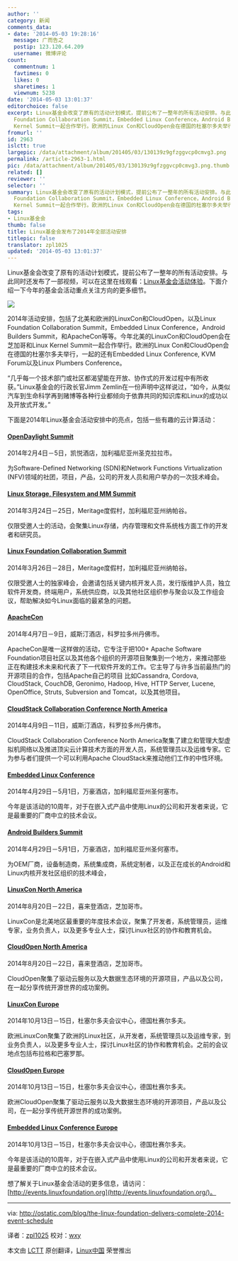 ```yaml
---
author: ''
category: 新闻
comments_data:
- date: '2014-05-03 19:28:16'
  message: 广而告之
  postip: 123.120.64.209
  username: 微博评论
count:
  commentnum: 1
  favtimes: 0
  likes: 0
  sharetimes: 1
  viewnum: 5238
date: '2014-05-03 13:01:37'
editorchoice: false
excerpt: Linux基金会改变了原有的活动计划模式，提前公布了一整年的所有活动安排。与此同时还发布了一部视频，可以在这里在线观看：Linux基金会活动体验。下面介绍一下今年的基金会活动重点关注方向的更多细节。  2014年活动安排，包括了北美和欧洲的LinuxCon和CloudOpen，以及Linux
  Foundation Collaboration Summit，Embedded Linux Conference，Android Builders Summit，和ApacheCon等等。今年北美的LinuxCon和CloudOpen会在芝加哥和Linux
  Kernel Summit一起合作举行。欧洲的Linux Con和CloudOpen会在德国的杜塞尔多夫举行，一起的还有Embedde
fromurl: ''
id: 2963
islctt: true
largepic: /data/attachment/album/201405/03/130139z9gfzggvcp0cmvg3.png
permalink: /article-2963-1.html
pic: /data/attachment/album/201405/03/130139z9gfzggvcp0cmvg3.png.thumb.jpg
related: []
reviewer: ''
selector: ''
summary: Linux基金会改变了原有的活动计划模式，提前公布了一整年的所有活动安排。与此同时还发布了一部视频，可以在这里在线观看：Linux基金会活动体验。下面介绍一下今年的基金会活动重点关注方向的更多细节。  2014年活动安排，包括了北美和欧洲的LinuxCon和CloudOpen，以及Linux
  Foundation Collaboration Summit，Embedded Linux Conference，Android Builders Summit，和ApacheCon等等。今年北美的LinuxCon和CloudOpen会在芝加哥和Linux
  Kernel Summit一起合作举行。欧洲的Linux Con和CloudOpen会在德国的杜塞尔多夫举行，一起的还有Embedde
tags:
- Linux基金会
thumb: false
title: Linux基金会发布了2014年全部活动安排
titlepic: false
translator: zpl1025
updated: '2014-05-03 13:01:37'
---
```


Linux基金会改变了原有的活动计划模式，提前公布了一整年的所有活动安排。与此同时还发布了一部视频，可以在这里在线观看：[Linux基金会活动体验](http://youtu.be/-WUeelICQ2U)。下面介绍一下今年的基金会活动重点关注方向的更多细节。


![](/data/attachment/album/201405/03/130139z9gfzggvcp0cmvg3.png)


2014年活动安排，包括了北美和欧洲的LinuxCon和CloudOpen，以及Linux Foundation Collaboration Summit，Embedded Linux Conference，Android Builders Summit，和ApacheCon等等。今年北美的LinuxCon和CloudOpen会在芝加哥和Linux Kernel Summit一起合作举行。欧洲的Linux Con和CloudOpen会在德国的杜塞尔多夫举行，一起的还有Embedded Linux Conference, KVM Forum以及Linux Plumbers Conference。


“几乎每一个技术部门或社区都渴望能在开放、协作式的开发过程中有所收获。”Linux基金会的行政长官Jimm Zemlin在一份声明中这样说过，“如今，从类似汽车到生命科学再到赌博等各种行业都倾向于依靠共同的知识库和Linux的成功以及开放式开发。”


下面是2014年Linux基金会活动安排中的亮点，包括一些有趣的云计算活动：


#### [OpenDaylight Summit](http://events.linuxfoundation.org/events/opendaylight-summit)


2014年2月4日－5日，凯悦酒店，加利福尼亚州圣克拉拉市。


为Software-Defined Networking (SDN)和Network Functions Virtualization (NFV)领域的社团，项目，产品，公司的开发人员和用户举办的一次技术峰会。


#### [Linux Storage, Filesystem and MM Summit](https://events.linuxfoundation.org/events/lsfmm-summit)


2014年3月24日－25日，Meritage度假村，加利福尼亚州纳帕谷。


仅限受邀人士的活动，会聚集Linux存储，内存管理和文件系统栈方面工作的开发者和研究员。


#### [Linux Foundation Collaboration Summit](https://events.linuxfoundation.org/events/collaboration-summit)


2014年3月26日－28日，Meritage度假村，加利福尼亚州纳帕谷。


仅限受邀人士的独家峰会，会邀请包括关键内核开发人员，发行版维护人员，独立软件开发商，终端用户，系统供应商，以及其他社区组织参与聚会以及工作组会议，帮助解决如今Linux面临的最紧急的问题。


#### [ApacheCon](http://events.linuxfoundation.org/events/apachecon-north-america)


2014年4月7日－9日，威斯汀酒店，科罗拉多州丹佛市。


ApacheCon是唯一这样做的活动，它专注于把100+ Apache Software Foundation项目社区以及其他各个组织的开源项目聚集到一个地方，来推动那些正在构建技术未来和代表了下一代软件开发的工作。它主导了与许多当前最热门的开源项目的合作，包括Apache自己的项目 比如Cassandra, Cordova, CloudStack, CouchDB, Geronimo, Hadoop, Hive, HTTP Server, Lucene, OpenOffice, Struts, Subversion and Tomcat，以及其他项目。


#### [CloudStack Collaboration Conference North America](http://events.linuxfoundation.org/events/apachecon-north-america)


2014年4月9日－11日，威斯汀酒店，科罗拉多州丹佛市。


CloudStack Collaboration Conference North America聚集了建立和管理大型虚拟机网络以及推进顶尖云计算技术方面的开发人员，系统管理员以及运维专家。它为参与者们提供一个可以利用Apache CloudStack来推动他们工作的中性环境。


#### [Embedded Linux Conference](https://events.linuxfoundation.org/events/embedded-linux-conference)


2014年4月29日－5月1日，万豪酒店，加利福尼亚州圣何塞市。


今年是该活动的10周年，对于在嵌入式产品中使用Linux的公司和开发者来说，它是最重要的厂商中立的技术会议。


#### [Android Builders Summit](https://events.linuxfoundation.org/events/android-builders-summit)


2014年4月29日－5月1日，万豪酒店，加利福尼亚州圣何塞市。


为OEM厂商，设备制造商，系统集成商，系统定制者，以及正在成长的Android和Linux内核开发社区组织的技术峰会，


#### [LinuxCon North America](http://events.linuxfoundation.org/events/linuxcon)


2014年8月20日－22日，喜来登酒店，芝加哥市。


LinuxCon是北美地区最重要的年度技术会议，聚集了开发者，系统管理员，运维专家，业务负责人，以及更多专业人士，探讨Linux社区的协作和教育机会。


#### [CloudOpen North America](http://events.linuxfoundation.org/events/cloudopen-north-america)


2014年8月20日－22日，喜来登酒店，芝加哥市。


CloudOpen聚集了驱动云服务以及大数据生态环境的开源项目，产品以及公司，在一起分享传统开源世界的成功案例。


#### [LinuxCon Europe](https://events.linuxfoundation.org/events/linuxcon-europe)


2014年10月13日－15日，杜塞尔多夫会议中心，德国杜赛尔多夫。


欧洲LinuxCon聚集了欧洲的Linux社区，从开发者，系统管理员以及运维专家，到业务负责人，以及更多专业人士，探讨Linux社区的协作和教育机会。之前的会议地点包括布拉格和巴塞罗那。


#### [CloudOpen Europe](http://events.linuxfoundation.org/events/cloudopen-europe)


2014年10月13日－15日，杜塞尔多夫会议中心，德国杜赛尔多夫。


欧洲CloudOpen聚集了驱动云服务以及大数据生态环境的开源项目，产品以及公司，在一起分享传统开源世界的成功案例。


#### [Embedded Linux Conference Europe](http://events.linuxfoundation.org/events/embedded-linux-conference-europe)


2014年10月13日－15日，杜塞尔多夫会议中心，德国杜赛尔多夫。


今年是该活动的10周年，对于在嵌入式产品中使用Linux的公司和开发者来说，它是最重要的厂商中立的技术会议。


想了解关于Linux基金会活动的更多信息，请访问：[http://events.linuxfoundation.org](http://events.linuxfoundation.org/)。




---


via: <http://ostatic.com/blog/the-linux-foundation-delivers-complete-2014-event-schedule>


译者：[zpl1025](https://github.com/zpl1025) 校对：[wxy](https://github.com/wxy)


本文由 [LCTT](https://github.com/LCTT/TranslateProject) 原创翻译，[Linux中国](http://linux.cn/) 荣誉推出
